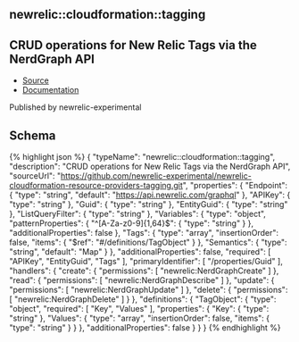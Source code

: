 
## newrelic::cloudformation::tagging

## CRUD operations for New Relic Tags via the NerdGraph API

- [Source](https:&#x2F;&#x2F;github.com&#x2F;newrelic-experimental&#x2F;newrelic-cloudformation-resource-providers-tagging.git) 
- [Documentation]()

Published by newrelic-experimental

## Schema
{% highlight json %}
{
    "typeName": "newrelic::cloudformation::tagging",
    "description": "CRUD operations for New Relic Tags via the NerdGraph API",
    "sourceUrl": "https://github.com/newrelic-experimental/newrelic-cloudformation-resource-providers-tagging.git",
    "properties": {
        "Endpoint": {
            "type": "string",
            "default": "https://api.newrelic.com/graphql"
        },
        "APIKey": {
            "type": "string"
        },
        "Guid": {
            "type": "string"
        },
        "EntityGuid": {
            "type": "string"
        },
        "ListQueryFilter": {
            "type": "string"
        },
        "Variables": {
            "type": "object",
            "patternProperties": {
                "^[A-Za-z0-9]{1,64}$": {
                    "type": "string"
                }
            },
            "additionalProperties": false
        },
        "Tags": {
            "type": "array",
            "insertionOrder": false,
            "items": {
                "$ref": "#/definitions/TagObject"
            }
        },
        "Semantics": {
            "type": "string",
            "default": "Map"
        }
    },
    "additionalProperties": false,
    "required": [
        "APIKey",
        "EntityGuid",
        "Tags"
    ],
    "primaryIdentifier": [
        "/properties/Guid"
    ],
    "handlers": {
        "create": {
            "permissions": [
                "newrelic:NerdGraphCreate"
            ]
        },
        "read": {
            "permissions": [
                "newrelic:NerdGraphDescribe"
            ]
        },
        "update": {
            "permissions": [
                "newrelic:NerdGraphUpdate"
            ]
        },
        "delete": {
            "permissions": [
                "newrelic:NerdGraphDelete"
            ]
        }
    },
    "definitions": {
        "TagObject": {
            "type": "object",
            "required": [
                "Key",
                "Values"
            ],
            "properties": {
                "Key": {
                    "type": "string"
                },
                "Values": {
                    "type": "array",
                    "insertionOrder": false,
                    "items": {
                        "type": "string"
                    }
                }
            },
            "additionalProperties": false
        }
    }
}
{% endhighlight %}
